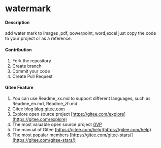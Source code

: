 # watermark

#### Description

add water mark to images ,pdf, powerpoint, word,excel
just copy the code to your project or as a reference.

#### Contribution

1.  Fork the repository
2.  Create  branch
3.  Commit your code
4.  Create Pull Request


#### Gitee Feature

1.  You can use Readme_xx.md to support different languages, such as Readme\_en.md, Readme\_zh.md
2.  Gitee blog [blog.gitee.com](https://blog.gitee.com)
3.  Explore open source project [https://gitee.com/explore](https://gitee.com/explore)
4.  The most valuable open source project [GVP](https://gitee.com/gvp)
5.  The manual of Gitee [https://gitee.com/help](https://gitee.com/help)
6.  The most popular members  [https://gitee.com/gitee-stars/](https://gitee.com/gitee-stars/)
